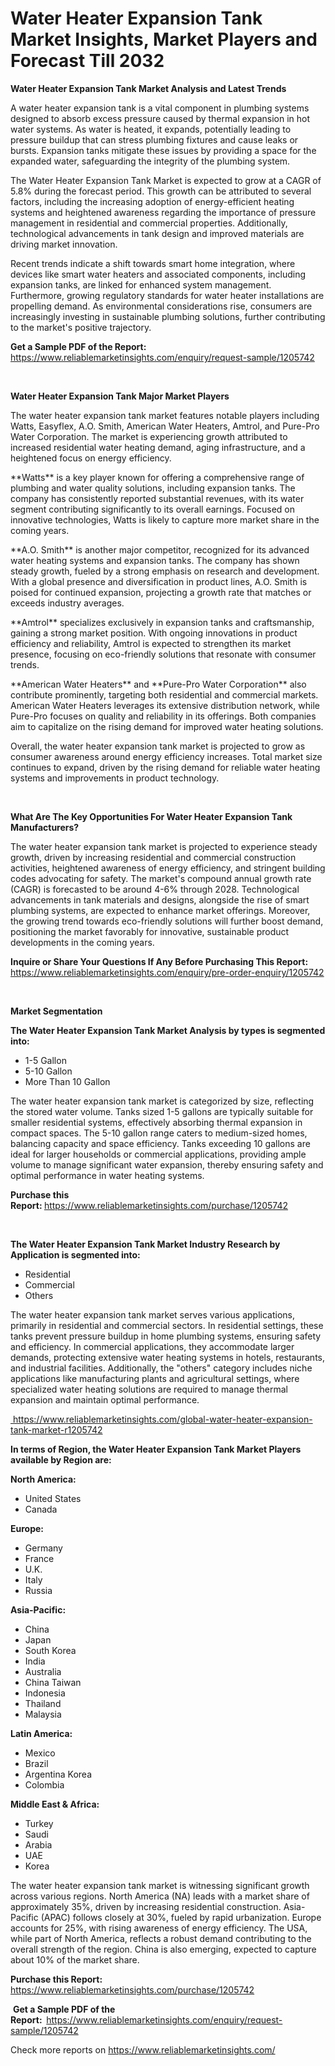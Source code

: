 <p><h1>Water Heater Expansion Tank Market Insights, Market Players and Forecast Till 2032</h1></p><p><strong>Water Heater Expansion Tank Market Analysis and Latest Trends</strong></p>
<p><p>A water heater expansion tank is a vital component in plumbing systems designed to absorb excess pressure caused by thermal expansion in hot water systems. As water is heated, it expands, potentially leading to pressure buildup that can stress plumbing fixtures and cause leaks or bursts. Expansion tanks mitigate these issues by providing a space for the expanded water, safeguarding the integrity of the plumbing system.</p><p>The Water Heater Expansion Tank Market is expected to grow at a CAGR of 5.8% during the forecast period. This growth can be attributed to several factors, including the increasing adoption of energy-efficient heating systems and heightened awareness regarding the importance of pressure management in residential and commercial properties. Additionally, technological advancements in tank design and improved materials are driving market innovation. </p><p>Recent trends indicate a shift towards smart home integration, where devices like smart water heaters and associated components, including expansion tanks, are linked for enhanced system management. Furthermore, growing regulatory standards for water heater installations are propelling demand. As environmental considerations rise, consumers are increasingly investing in sustainable plumbing solutions, further contributing to the market's positive trajectory.</p></p>
<p><strong>Get a Sample PDF of the Report:&nbsp;</strong> <a href="https://www.reliablemarketinsights.com/enquiry/request-sample/1205742?utm_campaign=2004&utm_medium=2&utm_source=Github&utm_content=ia&utm_term=19022025&utm_id=water-heater-expansion-tank">https://www.reliablemarketinsights.com/enquiry/request-sample/1205742</a></p>
<p>&nbsp;</p>
<p><strong>Water Heater Expansion Tank Major Market Players</strong></p>
<p><p>The water heater expansion tank market features notable players including Watts, Easyflex, A.O. Smith, American Water Heaters, Amtrol, and Pure-Pro Water Corporation. The market is experiencing growth attributed to increased residential water heating demand, aging infrastructure, and a heightened focus on energy efficiency.</p><p>**Watts** is a key player known for offering a comprehensive range of plumbing and water quality solutions, including expansion tanks. The company has consistently reported substantial revenues, with its water segment contributing significantly to its overall earnings. Focused on innovative technologies, Watts is likely to capture more market share in the coming years.</p><p>**A.O. Smith** is another major competitor, recognized for its advanced water heating systems and expansion tanks. The company has shown steady growth, fueled by a strong emphasis on research and development. With a global presence and diversification in product lines, A.O. Smith is poised for continued expansion, projecting a growth rate that matches or exceeds industry averages.</p><p>**Amtrol** specializes exclusively in expansion tanks and craftsmanship, gaining a strong market position. With ongoing innovations in product efficiency and reliability, Amtrol is expected to strengthen its market presence, focusing on eco-friendly solutions that resonate with consumer trends.</p><p>**American Water Heaters** and **Pure-Pro Water Corporation** also contribute prominently, targeting both residential and commercial markets. American Water Heaters leverages its extensive distribution network, while Pure-Pro focuses on quality and reliability in its offerings. Both companies aim to capitalize on the rising demand for improved water heating solutions.</p><p>Overall, the water heater expansion tank market is projected to grow as consumer awareness around energy efficiency increases. Total market size continues to expand, driven by the rising demand for reliable water heating systems and improvements in product technology.</p></p>
<p>&nbsp;</p>
<p><strong>What Are The Key Opportunities For Water Heater Expansion Tank Manufacturers?</strong></p>
<p><p>The water heater expansion tank market is projected to experience steady growth, driven by increasing residential and commercial construction activities, heightened awareness of energy efficiency, and stringent building codes advocating for safety. The market's compound annual growth rate (CAGR) is forecasted to be around 4-6% through 2028. Technological advancements in tank materials and designs, alongside the rise of smart plumbing systems, are expected to enhance market offerings. Moreover, the growing trend towards eco-friendly solutions will further boost demand, positioning the market favorably for innovative, sustainable product developments in the coming years.</p></p>
<p><strong>Inquire or Share Your Questions If Any Before Purchasing This Report:</strong> <a href="https://www.reliablemarketinsights.com/enquiry/pre-order-enquiry/1205742?utm_campaign=2004&utm_medium=2&utm_source=Github&utm_content=ia&utm_term=19022025&utm_id=water-heater-expansion-tank">https://www.reliablemarketinsights.com/enquiry/pre-order-enquiry/1205742</a></p>
<p>&nbsp;</p>
<p><strong>Market Segmentation</strong></p>
<p><strong>The Water Heater Expansion Tank Market Analysis by types is segmented into:</strong></p>
<p><ul><li>1-5 Gallon</li><li>5-10 Gallon</li><li>More Than 10 Gallon</li></ul></p>
<p><p>The water heater expansion tank market is categorized by size, reflecting the stored water volume. Tanks sized 1-5 gallons are typically suitable for smaller residential systems, effectively absorbing thermal expansion in compact spaces. The 5-10 gallon range caters to medium-sized homes, balancing capacity and space efficiency. Tanks exceeding 10 gallons are ideal for larger households or commercial applications, providing ample volume to manage significant water expansion, thereby ensuring safety and optimal performance in water heating systems.</p></p>
<p><strong>Purchase this Report:&nbsp;</strong><a href="https://www.reliablemarketinsights.com/purchase/1205742?utm_campaign=2004&utm_medium=2&utm_source=Github&utm_content=ia&utm_term=19022025&utm_id=water-heater-expansion-tank">https://www.reliablemarketinsights.com/purchase/1205742</a></p>
<p>&nbsp;</p>
<p><strong>The Water Heater Expansion Tank Market Industry Research by Application is segmented into:</strong></p>
<p><ul><li>Residential</li><li>Commercial</li><li>Others</li></ul></p>
<p><p>The water heater expansion tank market serves various applications, primarily in residential and commercial sectors. In residential settings, these tanks prevent pressure buildup in home plumbing systems, ensuring safety and efficiency. In commercial applications, they accommodate larger demands, protecting extensive water heating systems in hotels, restaurants, and industrial facilities. Additionally, the "others" category includes niche applications like manufacturing plants and agricultural settings, where specialized water heating solutions are required to manage thermal expansion and maintain optimal performance.</p></p>
<p><a href="https://www.reliablemarketinsights.com/global-water-heater-expansion-tank-market-r1205742?utm_campaign=2004&utm_medium=2&utm_source=Github&utm_content=ia&utm_term=19022025&utm_id=water-heater-expansion-tank">&nbsp;https://www.reliablemarketinsights.com/global-water-heater-expansion-tank-market-r1205742</a></p>
<p><strong>In terms of Region, the Water Heater Expansion Tank Market Players available by Region are:</strong></p>
<p>
    <p> <strong> North America: </strong>
        <ul>
            <li>United States</li>
            <li>Canada</li>
        </ul>
        </p> 
    <p> <strong> Europe: </strong>
        <ul>
            <li>Germany</li>
            <li>France</li>
            <li>U.K.</li>
            <li>Italy</li>
            <li>Russia</li>
        </ul>
        </p> 
    <p> <strong> Asia-Pacific: </strong>
        <ul>
            <li>China</li>
            <li>Japan</li>
            <li>South Korea</li>
            <li>India</li>
            <li>Australia</li>
            <li>China Taiwan</li>
            <li>Indonesia</li>
            <li>Thailand</li>
            <li>Malaysia</li>
        </ul>
        </p> 
    <p> <strong> Latin America: </strong>
        <ul>
            <li>Mexico</li>
            <li>Brazil</li>
            <li>Argentina Korea</li>
            <li>Colombia</li>
        </ul>
        </p> 
    <p> <strong> Middle East & Africa: </strong>
        <ul>
            <li>Turkey</li>
            <li>Saudi</li>
            <li>Arabia</li>
            <li>UAE</li>
            <li>Korea</li>
        </ul>
    </p>
    </p>
<p><p>The water heater expansion tank market is witnessing significant growth across various regions. North America (NA) leads with a market share of approximately 35%, driven by increasing residential construction. Asia-Pacific (APAC) follows closely at 30%, fueled by rapid urbanization. Europe accounts for 25%, with rising awareness of energy efficiency. The USA, while part of North America, reflects a robust demand contributing to the overall strength of the region. China is also emerging, expected to capture about 10% of the market share.</p></p>
<p><strong>Purchase this Report: </strong><a href="https://www.reliablemarketinsights.com/purchase/1205742?utm_campaign=2004&utm_medium=2&utm_source=Github&utm_content=ia&utm_term=19022025&utm_id=water-heater-expansion-tank">https://www.reliablemarketinsights.com/purchase/1205742</a></p>
<p>&nbsp;<strong>Get a Sample PDF of the Report:&nbsp;&nbsp;</strong><a href="https://www.reliablemarketinsights.com/enquiry/request-sample/1205742?utm_campaign=2004&utm_medium=2&utm_source=Github&utm_content=ia&utm_term=19022025&utm_id=water-heater-expansion-tank">https://www.reliablemarketinsights.com/enquiry/request-sample/1205742</a></p>
<p><strong></strong></p>
<p>Check more reports on <a href="https://www.reliablemarketinsights.com/?utm_campaign=2004&utm_medium=2&utm_source=Github&utm_content=ia&utm_term=19022025&utm_id=water-heater-expansion-tank">https://www.reliablemarketinsights.com/</a></p>